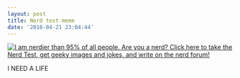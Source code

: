 ```yaml
---
layout: post
title: Nerd test meme
date: '2010-04-21 23:04:44'
---
```


<a href="http://www.nerdtests.com/ft_nq.php">
<img src="http://www.nerdtests.com/images/ft/nq/a287f5ee0b.gif" alt="I am nerdier than 95% of all people. Are you a nerd? Click here to take the Nerd Test, get geeky images and jokes, and write on the nerd forum!"/></a>

I NEED A LIFE